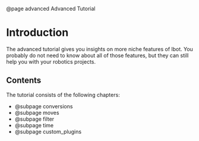 @page advanced Advanced Tutorial

# Introduction
The advanced tutorial gives you insights on more niche features of lbot. You probably do not need to know about all of those features, but they can still help you with your robotics projects.

## Contents
The tutorial consists of the following chapters:
- @subpage conversions
- @subpage moves
- @subpage filter
- @subpage time
- @subpage custom_plugins
